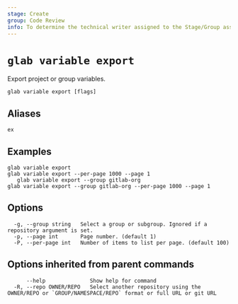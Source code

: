 ```yaml
---
stage: Create
group: Code Review
info: To determine the technical writer assigned to the Stage/Group associated with this page, see https://about.gitlab.com/handbook/product/ux/technical-writing/#assignments
---
```


<!--
This documentation is auto generated by a script.
Please do not edit this file directly. Run `make gen-docs` instead.
-->

# `glab variable export`

Export project or group variables.

```plaintext
glab variable export [flags]
```

## Aliases

```plaintext
ex
```

## Examples

```plaintext
glab variable export
glab variable export --per-page 1000 --page 1
   glab variable export --group gitlab-org
glab variable export --group gitlab-org --per-page 1000 --page 1

```

## Options

```plaintext
  -g, --group string   Select a group or subgroup. Ignored if a repository argument is set.
  -p, --page int       Page number. (default 1)
  -P, --per-page int   Number of items to list per page. (default 100)
```

## Options inherited from parent commands

```plaintext
      --help              Show help for command
  -R, --repo OWNER/REPO   Select another repository using the OWNER/REPO or `GROUP/NAMESPACE/REPO` format or full URL or git URL
```
